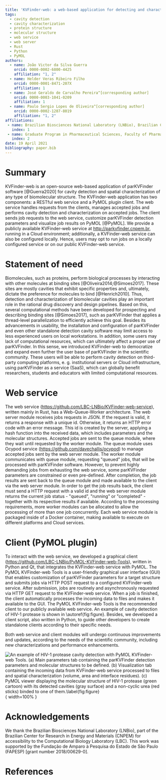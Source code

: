```yaml
---
title: 'KVFinder-web: a web-based application for detecting and characterizing cavities in biomolecules'
tags:
  - cavity detection
  - cavity characterization
  - protein structure
  - molecular structure
  - web service
  - web server
  - Rust
  - Python
  - PyMOL
authors:
  - name: João Victor da Silva Guerra
    orcid: 0000-0002-6800-4425
    affiliation: "1, 2"
  - name: Helder Veras Ribeiro Filho
    orcid: 0000-0001-8471-207X
    affiliation: 1  
  - name: José Geraldo de Carvalho Pereira^[corresponding author]
    orcid: 0000-0003-1041-0209
    affiliation: 1
  - name: Paulo Sergio Lopes de Oliveira^[corresponding author]
    orcid: 0000-0002-1287-8019
    affiliation: "1, 2"
affiliations:
 - name: Brazilian Biosciences National Laboratory (LNBio), Brazilian Center for Research in Energy and Materials (CNPEM), Campinas 13083-100, SP, Brazil
   index: 1
 - name: Graduate Program in Pharmaceutical Sciences, Faculty of Pharmaceutical Sciences, University of Campinas, Campinas, SP, Brazil
   index: 2
date: 19 April 2021
bibliography: paper.bib
---
```


# Summary 

KVFinder-web is an open-source web-based application of parKVFinder software [@Guerra2020] for cavity detection and spatial characterization of any type of biomolecular structure. The KVFinder-web application has two components: a RESTful web service and a PyMOL plugin client. The web service handles requests from the clients, manages accepted jobs and performs cavity detection and characterization on accepted jobs. The client sends job requests to the web service, customize parKVFinder detection parameters and visualize job results on PyMOL [@PyMOL]. We provide a publicly available KVFinder-web service at http://parkvfinder.cnpem.br, running in a Cloud environment; additionally, a KVFinder-web service can also be configured locally. Hence, users may opt to run jobs on a locally configured service or on our public KVFinder-web service.

# Statement of need 

Biomolecules, such as proteins, perform biological processes by interacting with other molecules at binding sites [@Oliveira2014;@Simoes2017]. These sites are mostly cavities that exhibit specific properties and, ultimately, dictate the preference for molecules to bind [@Henrich2010]. Thus, detection and characterization of biomolecular cavities play an important role in the rational drug discovery and design pipelines. Based on this, several computational methods have been developed for prospecting and describing binding sites [@Simoes2017], such as parKVFinder that applies a thread-level parallelization to efficiently achieve this goal. Besides its advancements in usability, the installation and configuration of parKVFinder and even other standalone detection cavity software may limit access to less experienced users on local workstations. In addition, some users may lack of computational resources, which can ultimately affect a proper use of parKVFinder. In this sense, we introduced KVFinder-web to democratize and expand even further the user base of parKVFinder in the scientific community. These users will be able to perform cavity detection on third-party computing platforms, e. g. institutional servers or Cloud infrastructure, using parKVFinder as a service (SaaS), which can globally benefit researchers, students and educators with limited computational resources.

# Web service 

The web service (https://github.com/LBC-LNBio/KVFinder-web-service), written mainly in Rust, has a Web-Queue-Worker architecture. The web server module receives jobs requests in JSON. If the request is valid, it returns a response with a unique id. Otherwise, it returns an HTTP error code with an error message. This id is created by the server, applying a hash function into the received data, which includes parameters and the molecular structures. Accepted jobs are sent to the queue module, where they wait until requested by the worker module. The queue module uses Ocypod service (https://github.com/davechallis/ocypod) to manage accepted jobs sent by the web server module. The worker module communicates with queue module, requesting "queued" jobs, that will be processed with parKVFinder software. However, to prevent highly demanding jobs from exhausting the web service, some parKVFinder parameters are constrained or even pre-defined. After completion, the job results are sent back to the queue module and made available to the client via the web server module. In order to get the job results back, the client must send a HTTP request with a valid id and the web server module returns the current job status - "queued", "running" or "completed" - together with its respective results if available. According to the processing requirements, more worker modules can be allocated to allow the processing of more than one job concurrently. Each web service module is packaged inside of a Docker container, making available to execute on different platforms and Cloud services.

# Client (PyMOL plugin) 

To interact with the web service, we developed a graphical client (https://github.com/LBC-LNBio/PyMOL-KVFinder-web-Tools), written in Python and Qt, that integrates the KVFinder-web service with PyMOL. The PyMOL KVFinder-web Tools is a user-friendly graphical user interface (GUI) that enables customization of parKVFinder parameters for a target structure and submits jobs via HTTP POST request to a configured KVFinder-web service. After submission, jobs are routinely and asynchronously requested via HTTP GET request to the KVFinder-web service. When a job is finished, the client automatically processes the incoming data to files and makes it available to the GUI. The PyMOL KVFinder-web Tools is the recommended client to our publicly available web service. An example of cavity detection of HIV-1 protease is shown in \autoref{fig:figure}. Besides, we developed a client script, also written in Python, to guide other developers to create standalone clients according to their specific needs. 

Both web service and client modules will undergo continuous improvements and updates, according to the needs of the scientific community, including new characterizations and performance enhancements.

![An example of HIV-1 protease cavity detection with PyMOL KVFinder-web Tools. (a) Main parameters tab containing the parKVFinder detection parameters and molecular structures to be defined. (b) Visualization tab containing the incoming data from KVFinder-web service processed to files and spatial characterization (volume, area and interface residues). (c) PyMOL viewer displaying the molecular structure of HIV-1 protease (green cartoon) with its detected cavities (gray surface) and a non-cyclic urea (red sticks) binded to one of them.\label{fig:figure}](img/figure.png){ width=100% }

# Acknowledgements 

We thank the Brazilian Biosciences National Laboratory (LNBio), part of the Brazilian Center for Research in Energy and Materials (CNPEM) for accessibility to the Computational Biology Laboratory (LBC). This work was supported by the Fundação de Amparo à Pesquisa do Estado de São Paulo (FAPESP) [grant number 2018/00629-0]. 

# References 
